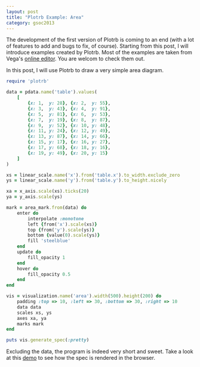 ```yaml
---
layout: post
title: "Plotrb Example: Area"
category: gsoc2013
---
```


The development of the first version of Plotrb is coming to an end (with a lot of features to add and bugs to fix, of course). Starting from this post, I will introduce examples created by Plotrb. Most of the examples are taken from Vega's [online editor](http://trifacta.github.io/vega/editor/). You are welcom to check them out.

In this post, I will use Plotrb to draw a very simple area diagram.

```ruby
require 'plotrb'

data = pdata.name('table').values(
	[
        {x: 1,  y: 28}, {x: 2,  y: 55},
        {x: 3,  y: 43}, {x: 4,  y: 91},
        {x: 5,  y: 81}, {x: 6,  y: 53},
        {x: 7,  y: 19}, {x: 8,  y: 87},
        {x: 9,  y: 52}, {x: 10, y: 48},
        {x: 11, y: 24}, {x: 12, y: 49},
        {x: 13, y: 87}, {x: 14, y: 66},
        {x: 15, y: 17}, {x: 16, y: 27},
        {x: 17, y: 68}, {x: 18, y: 16},
        {x: 19, y: 49}, {x: 20, y: 15}
    ]
)

xs = linear_scale.name('x').from('table.x').to_width.exclude_zero
ys = linear_scale.name('y').from('table.y').to_height.nicely

xa = x_axis.scale(xs).ticks(20)
ya = y_axis.scale(ys)

mark = area_mark.from(data) do
	enter do
		interpolate :monotone
		left {from('x').scale(xs)}
		top {from('y').scale(ys)}
		bottom {value(0).scale(ys)}
		fill 'steelblue'
	end
	update do
		fill_opacity 1
	end
	hover do
		fill_opacity 0.5
	end
end

vis = visualization.name('area').width(500).height(200) do
	padding :top => 10, :left => 30, :bottom => 30, :right => 10
	data data
	scales xs, ys
	axes xa, ya
	marks mark
end

puts vis.generate_spec(:pretty)
```

Excluding the data, the program is indeed very short and sweet. Take a look at this [demo](http://bl.ocks.org/zuhao/6663999) to see how the spec is rendered in the browser.

